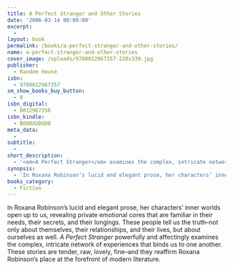 ```yaml
---
title: A Perfect Stranger and Other Stories
date: '2006-03-14 00:00:00'
excerpt:
  -
layout: book
permalink: /books/a-perfect-stranger-and-other-stories/
name: a-perfect-stranger-and-other-stories
cover_image: /uploads/9780812967357-220x339.jpg
publisher:
  - Random House
isbn:
  - 9780812967357
sm_show_books_buy_button:
  - 0
isbn_digital:
  - 0812967356
isbn_kindle:
  - B000XUDGD0
meta_data:
  -
subtitle:
  -
short_description:
  - '<em>A Perfect Stranger</em> examines the complex, intricate network of experiences that binds us to one another.'
synopsis:
  - 'In Roxana Robinson’s lucid and elegant prose, her characters’ inner worlds open up to us, revealing private emotional cores that are familiar in their needs, their secrets, and their longings. These people tell us the truth–not only about themselves, their relationships, and their lives, but about ourselves as well. <em>A Perfect Stranger</em> powerfully and affectingly examines the complex, intricate network of experiences that binds us to one another. These stories are tender, raw, lovely, fine–and they reaffirm Roxana Robinson’s place at the forefront of modern literature.'
books_category:
  - Fiction
---
```

In Roxana Robinson’s lucid and elegant prose, her characters’ inner worlds open up to us, revealing private emotional cores that are familiar in their needs, their secrets, and their longings. These people tell us the truth–not only about themselves, their relationships, and their lives, but about ourselves as well. *A Perfect Stranger* powerfully and affectingly examines the complex, intricate network of experiences that binds us to one another. These stories are tender, raw, lovely, fine–and they reaffirm Roxana Robinson’s place at the forefront of modern literature.
